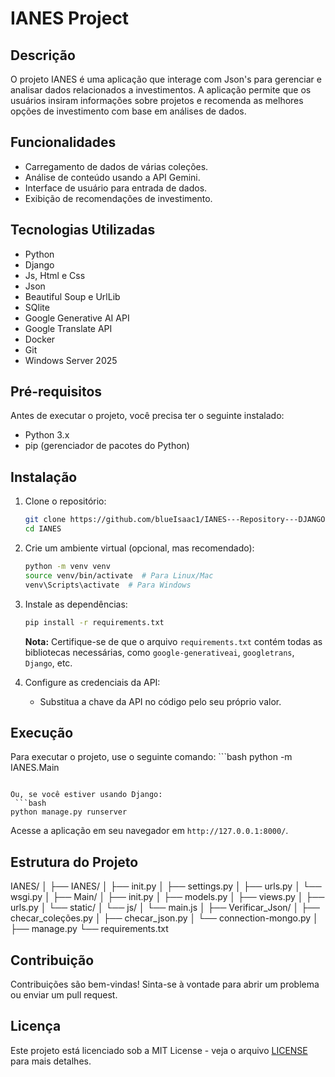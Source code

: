 # IANES Project

## Descrição

O projeto IANES é uma aplicação que interage com Json's para gerenciar e analisar dados relacionados a investimentos. A aplicação permite que os usuários insiram informações sobre projetos e recomenda as melhores opções de investimento com base em análises de dados.

## Funcionalidades

- Carregamento de dados de várias coleções.
- Análise de conteúdo usando a API Gemini.
- Interface de usuário para entrada de dados.
- Exibição de recomendações de investimento.

## Tecnologias Utilizadas

- Python
- Django
- Js, Html e Css
- Json
- Beautiful Soup e UrlLib
- SQlite
- Google Generative AI API
- Google Translate API
- Docker
- Git
- Windows Server 2025


## Pré-requisitos

Antes de executar o projeto, você precisa ter o seguinte instalado:

- Python 3.x
- pip (gerenciador de pacotes do Python)

## Instalação

1. Clone o repositório:

   ```bash
   git clone https://github.com/blueIsaac1/IANES---Repository---DJANGO
   cd IANES
   ```

2. Crie um ambiente virtual (opcional, mas recomendado):

   ```bash
   python -m venv venv
   source venv/bin/activate  # Para Linux/Mac
   venv\Scripts\activate  # Para Windows
   ```

3. Instale as dependências:

   ```bash
   pip install -r requirements.txt
   ```

   **Nota:** Certifique-se de que o arquivo `requirements.txt` contém todas as bibliotecas necessárias, como `google-generativeai`, `googletrans`, `Django`, etc.

4. Configure as credenciais da API:

   - Substitua a chave da API no código pelo seu próprio valor.

## Execução

Para executar o projeto, use o seguinte comando:
    ```bash
   python -m IANES.Main
   ```

Ou, se você estiver usando Django:
    ```bash
   python manage.py runserver
   ```

Acesse a aplicação em seu navegador em `http://127.0.0.1:8000/`.

## Estrutura do Projeto
IANES/
│
├── IANES/
│ ├── init.py
│ ├── settings.py
│ ├── urls.py
│ └── wsgi.py
│
├── Main/
│ ├── init.py
│ ├── models.py
│ ├── views.py
│ ├── urls.py
│ └── static/
│ └── js/
│ └── main.js
│
├── Verificar_Json/
│ ├── checar_coleções.py
│ ├── checar_json.py
│ └── connection-mongo.py
│
├── manage.py
└── requirements.txt

## Contribuição

Contribuições são bem-vindas! Sinta-se à vontade para abrir um problema ou enviar um pull request.

## Licença

Este projeto está licenciado sob a MIT License - veja o arquivo [LICENSE](LICENSE) para mais detalhes.